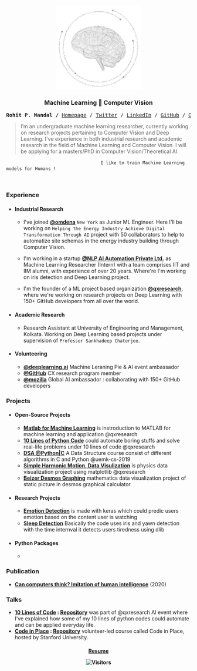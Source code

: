<p align="center">
  <a href="https://github.com/qxresearchx">
    <img src="https://github.com/xiaowuc2/xiaowuc2/blob/master/source/lgo.png" alt="Logo" width="230" height="230">
  </a>
  <h3 align="center">Machine Learning ​​🗼​ Computer Vision</h3>
</p>

<p align="center">
  
  
  <p><pre align="center">
<strong>Rohit P. Mandal /</strong> <a href="https://xiaowuc2.vercel.app">​Homepage​</a> / <a href="https://twitter.com/NPRougier">Twitter</a> / <a href="https://linkedin.com/in/xiaowuc2">​LinkedIn​</a> / <a href="https://github.com/rougier">​GitHub​</a> / <a href="https://gist.github.com/rougier">Gist</a> / <a href="https://stackoverflow.com/users/3348261/nicolas-rougier">​Stackoveflow​</a> / <a href="https://www.quora.com/profile/Rohit-Prasan-Mandal">Quora</a> / <a href="https://www.youtube.com/channel/UCX7oe66V8zyFpAJyMfPL9VA">​YouTube​</a></pre></p>

> I’m an undergraduate machine learning researcher, currently working on research 
> projects pertaining to Computer Vision and Deep Learning.  I've experience in both industrial research and academic research in 
> the field of Machine Learning and Computer Vision.
> I will be applying for a masters/PhD in Computer Vision/Theoretical AI.


```
                                    I like to train Machine Learning models for Humans !
```


  
<br>
  
### Experience ​
  
* #### Industrial Research
  * I've joined **[@omdena](https://omdena.com)** `New York` as Junior ML Engineer. Here I'll be working on `Helping the Energy Industry Achieve Digital Transformation Through AI` project with 50 collaborators to help to automatize site schemas in the energy industry building through Computer Vision.
  
  * I'm working in a startup **[@NLP AI Automation Private Ltd.](https://www.nlpaia.com/)** as Machine Learning Researcher (Intern) with a team comprises IIT and IIM alumni, with experience of over 20 years. Where're I'm working on iris detection and Deep Learning project.

  * I'm the founder of a ML project based organization **[@qxresearch](https://qxresearch.github.io)**, where we're working on research projects on Deep Learning with 150+ GitHub developers from all over the world.
  
 * #### Academic Research
  
    * Research Assistant at University of Engineering and Management, Kolkata. Working on Deep Learning based projects under supervision of `Professor Sankhadeep Chaterjee`.
* #### Volunteering 
    * **[@deeplearning.ai](https://www.deeplearning.ai/)** Machine Leraning Pie & AI event ambassador 
    * **[@GitHub](https://github.com)** CX research program member
    * **[@mozilla](https://community.mozilla.org/en/groups/qx-research)** Global AI ambassador : collaborating with 150+ GitHub developers


### Projects ​
  - #### Open-Source Projects
  
    - **[Matlab for Machine Learning](https://github.com/qxresearchx/matlab-for-machine-leaning)** is instroduction to MATLAB for machine learning  and application @qxresearch
    - **[10 Lines of Python Code]()** could automate boring stuffs and solve real-life problems under 10 lines of code @qxresearch 
    - **[DSA @Python|C](https://github.com/UEMK-CS-2019/DSA)** A Data Structure course consist of different algorithms in C and Python @uemk-cs-2019
    - **[Simple Harmonic Motion, Data Visulization](https://github.com/qxresearch/Simple-Harmonic-Motion)** is physics data visualization project using matplotlib @qxresearch
    - **[Beizer Desmos Graphing](https://github.com/xiaowuc2/BezierDesmosGraphing)** mathematics data visualization project of static picture in desmos graphical calculator
  
  - #### Research Projects 
    - **[Emotion Detection](https://github.com/xiaowuc2/Emotion-Checking-ML-Computer-Vision)** is made with keras which could predic users emotion based on the content user is watching
    - **[Sleep Detection]()** Basically the code uses iris and yawn detection with the time internval it detects users tiredness using dlib
  - #### Python Packages
    - 

  
### Publication ​
  
  - **[Can computers think? Imitation of human intelligence](https://www.researchgate.net/publication/340645375_TITLE_CAN_COMPUTER_THINK_IMITATION_of_HUMAN_INTELLIGENCE)** (2020)
  

  
### Talks ​

- **[10 Lines of Code](https://www.youtube.com/watch?v=B0_0gK_CUpM&list=PLK_zxbpEUfmVPsXnl1wx1s6BD8eBUjuOM) : [Repository](https://github.com/qxresearch/qxresearch-event-1)** was part of @qxresearch AI event where I've explained how some of my 10 lines of python codes could automate and can be applied everyday life.
- **[Code in Place](https://www.youtube.com/watch?v=5JpVuQNYoho&list=PLK_zxbpEUfmWO7zL7661s8ck4Ly2m0m-m) : [Repository](https://github.com/xiaowuc2/Code-in-Place-2021-Assignment-Solution)** volunteer-led course called Code in Place, hosted by Stanford University.


 <h4 align="center">
    <a href="https://drive.google.com/file/d/1ALxiEOuDepm2v53wvKULA_ScwWMVfX85/view?usp=sharing">Resume</a>
</p>
<p align="center">
 <td><img src="https://profile-counter.glitch.me/xiaowuc2/count.svg" alt="Visitors" height="19" /></td>
</p>
